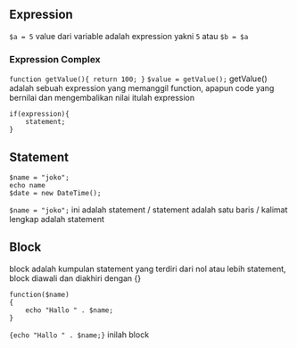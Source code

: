 ## Expression
`$a = 5` value dari variable adalah expression yakni `5` atau `$b = $a` <br>

### Expression Complex
`function getValue(){ return 100; }`
`$value = getValue();` getValue() adalah sebuah expression yang memanggil function, apapun code yang bernilai dan mengembalikan nilai itulah expression

```
if(expression){
    statement;
}
```

## Statement
```
$name = "joko";
echo name
$date = new DateTime();
```
`$name = "joko";` ini adalah statement / statement adalah satu baris / kalimat lengkap adalah statement

## Block
block adalah kumpulan statement yang terdiri dari nol atau lebih statement, block diawali dan diakhiri dengan {}
```
function($name)
{
    echo "Hallo " . $name;
}
```
`{echo "Hallo " . $name;}` inilah block
